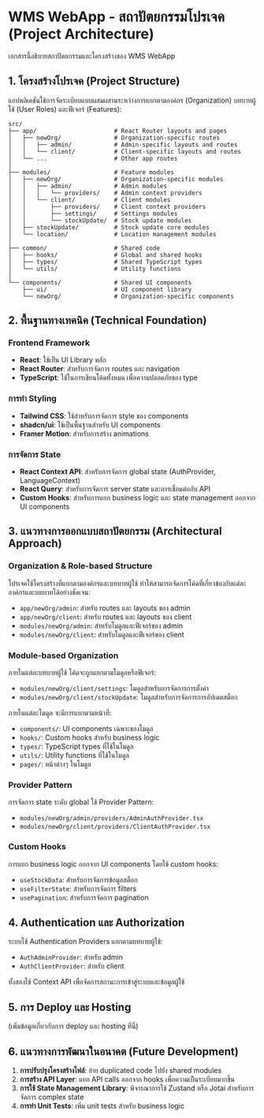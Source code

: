 
# WMS WebApp - สถาปัตยกรรมโปรเจค (Project Architecture)

เอกสารนี้อธิบายสถาปัตยกรรมและโครงสร้างของ WMS WebApp

## 1. โครงสร้างโปรเจค (Project Structure)

แอปพลิเคชันใช้การจัดระเบียบแบบผสมผสานระหว่างการแยกตามองค์กร (Organization) บทบาทผู้ใช้ (User Roles) และฟีเจอร์ (Features):

```
src/
├── app/                      # React Router layouts and pages
│   ├── newOrg/               # Organization-specific routes
│   │   ├── admin/            # Admin-specific layouts and routes
│   │   └── client/           # Client-specific layouts and routes
│   └── ...                   # Other app routes
│
├── modules/                  # Feature modules 
│   ├── newOrg/               # Organization-specific modules
│   │   ├── admin/            # Admin modules
│   │   │   └── providers/    # Admin context providers
│   │   └── client/           # Client modules
│   │       ├── providers/    # Client context providers
│   │       ├── settings/     # Settings modules
│   │       └── stockUpdate/  # Stock update modules
│   ├── stockUpdate/          # Stock update core modules
│   └── location/             # Location management modules
│
├── common/                   # Shared code
│   ├── hooks/                # Global and shared hooks
│   ├── types/                # Shared TypeScript types
│   └── utils/                # Utility functions
│
└── components/               # Shared UI components
    ├── ui/                   # UI component library
    └── newOrg/               # Organization-specific components
```

## 2. พื้นฐานทางเทคนิค (Technical Foundation)

### Frontend Framework

- **React**: ใช้เป็น UI Library หลัก
- **React Router**: สำหรับการจัดการ routes และ navigation
- **TypeScript**: ใช้ในการเขียนโค้ดทั้งหมด เพื่อความปลอดภัยของ type

### การทำ Styling

- **Tailwind CSS**: ใช้สำหรับการจัดการ style ของ components
- **shadcn/ui**: ใช้เป็นพื้นฐานสำหรับ UI components
- **Framer Motion**: สำหรับการสร้าง animations

### การจัดการ State

- **React Context API**: สำหรับการจัดการ global state (AuthProvider, LanguageContext)
- **React Query**: สำหรับการจัดการ server state และการเชื่อมต่อกับ API
- **Custom Hooks**: สำหรับการแยก business logic และ state management ออกจาก UI components

## 3. แนวทางการออกแบบสถาปัตยกรรม (Architectural Approach)

### Organization & Role-based Structure

โปรเจคใช้โครงสร้างที่แยกตามองค์กรและบทบาทผู้ใช้ ทำให้สามารถจัดการโค้ดที่เกี่ยวข้องกับแต่ละองค์กรและบทบาทได้อย่างชัดเจน:

- `app/newOrg/admin`: สำหรับ routes และ layouts ของ admin
- `app/newOrg/client`: สำหรับ routes และ layouts ของ client
- `modules/newOrg/admin`: สำหรับโมดูลและฟีเจอร์ของ admin
- `modules/newOrg/client`: สำหรับโมดูลและฟีเจอร์ของ client

### Module-based Organization

ภายในแต่ละบทบาทผู้ใช้ โค้ดจะถูกแยกตามโมดูลหรือฟีเจอร์:

- `modules/newOrg/client/settings`: โมดูลสำหรับการจัดการการตั้งค่า
- `modules/newOrg/client/stockUpdate`: โมดูลสำหรับการจัดการการอัปเดตสต็อก

ภายในแต่ละโมดูล จะมีการแยกตามหน้าที่:
- `components/`: UI components เฉพาะของโมดูล
- `hooks/`: Custom hooks สำหรับ business logic
- `types/`: TypeScript types ที่ใช้ในโมดูล
- `utils/`: Utility functions ที่ใช้ในโมดูล
- `pages/`: หน้าต่างๆ ในโมดูล

### Provider Pattern

การจัดการ state ระดับ global ใช้ Provider Pattern:
- `modules/newOrg/admin/providers/AdminAuthProvider.tsx`
- `modules/newOrg/client/providers/ClientAuthProvider.tsx`

### Custom Hooks

การแยก business logic ออกจาก UI components โดยใช้ custom hooks:
- `useStockData`: สำหรับการจัดการข้อมูลสต็อก
- `useFilterState`: สำหรับการจัดการ filters
- `usePagination`: สำหรับการจัดการ pagination

## 4. Authentication และ Authorization

ระบบใช้ Authentication Providers แยกตามบทบาทผู้ใช้:
- `AuthAdminProvider`: สำหรับ admin
- `AuthClientProvider`: สำหรับ client

ทั้งสองใช้ Context API เพื่อจัดการสถานะการเข้าสู่ระบบและข้อมูลผู้ใช้

## 5. การ Deploy และ Hosting

(เพิ่มข้อมูลเกี่ยวกับการ deploy และ hosting ที่นี่)

## 6. แนวทางการพัฒนาในอนาคต (Future Development)

1. **การปรับปรุงโครงสร้างไฟล์**: ย้าย duplicated code ไปยัง shared modules
2. **การสร้าง API Layer**: แยก API calls ออกจาก hooks เพื่อความเป็นระเบียบมากขึ้น
3. **การใช้ State Management Library**: พิจารณาการใช้ Zustand หรือ Jotai สำหรับการจัดการ complex state
4. **การทำ Unit Tests**: เพิ่ม unit tests สำหรับ business logic
